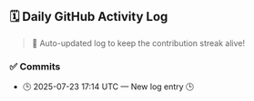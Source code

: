 ## 🗓️ Daily GitHub Activity Log

> 🤖 Auto-updated log to keep the contribution streak alive!

### ✅ Commits

- 🕒 2025-07-23 17:14 UTC — New log entry 🕒

